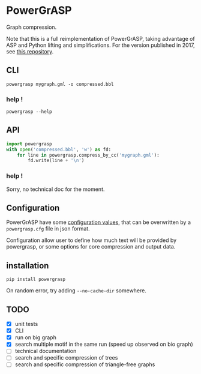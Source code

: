 # PowerGrASP
Graph compression.

Note that this is a full reimplementation of PowerGrASP,
taking advantage of ASP and Python lifting and simplifications.
For the version published in 2017, see [this repository](https://github.com/aluriak/PowerGrASP-1).


## CLI

    powergrasp mygraph.gml -o compressed.bbl

### help !

    powergrasp --help

## API

```python
import powergrasp
with open('compressed.bbl', 'w') as fd:
    for line in powergrasp.compress_by_cc('mygraph.gml'):
        fd.write(line + '\n')
```

### help !
Sorry, no technical doc for the moment.


## Configuration
PowerGrASP have some [configuration values](powergrasp/constants.py),
that can be overwritten by a `powergrasp.cfg` file in json format.

Configuration allow user to define how much text will be provided by powergrasp,
or some options for core compression and output data.


## installation

    pip install powergrasp

On random error, try adding `--no-cache-dir` somewhere.


## TODO
- [x] unit tests
- [x] CLI
- [x] run on big graph
- [x] search multiple motif in the same run (speed up observed on bio graph)
- [ ] technical documentation
- [ ] search and specific compression of trees
- [ ] search and specific compression of triangle-free graphs
